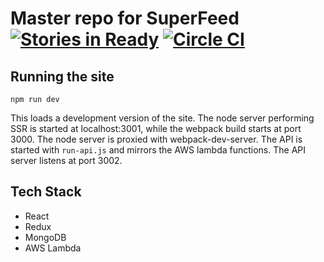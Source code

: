 # Master repo for SuperFeed [![Stories in Ready](https://badge.waffle.io/SuperFeed/SuperFeed.svg?label=ready&title=Ready)](http://waffle.io/SuperFeed/SuperFeed) [![Circle CI](https://circleci.com/gh/SuperFeed/SuperFeed.svg?style=svg)](https://circleci.com/gh/SuperFeed/SuperFeed)

## Running the site

```
npm run dev
```

This loads a development version of the site.
The node server performing SSR is started at localhost:3001, while the webpack
build starts at port 3000. The node server is proxied with webpack-dev-server.
The API is started with `run-api.js` and mirrors the AWS lambda functions. The
API server listens at port 3002.

## Tech Stack
* React
* Redux
* MongoDB
* AWS Lambda
